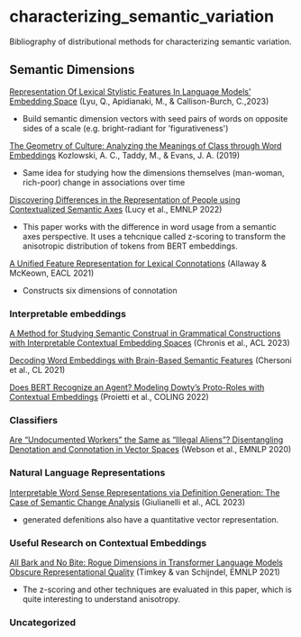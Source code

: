 # characterizing_semantic_variation

Bibliography of distributional methods for characterizing semantic variation.


## Semantic Dimensions

[Representation Of Lexical Stylistic Features In Language Models’ Embedding Space](http://arxiv.org/abs/2305.18657 ) (Lyu, Q., Apidianaki, M., & Callison-Burch, C.,2023) 
* Build semantic dimension vectors with seed pairs of words on opposite sides of a scale (e.g. bright-radiant for 'figurativeness')

[The Geometry of Culture: Analyzing the Meanings of Class through Word Embeddings](https://journals.sagepub.com/doi/full/10.1177/0003122419877135)  Kozlowski, A. C., Taddy, M., & Evans, J. A. (2019) 
* Same idea for studying how the dimensions themselves (man-woman, rich-poor) change in associations over time 

[Discovering Differences in the Representation of People using Contextualized Semantic Axes](https://aclanthology.org/2022.emnlp-main.228) (Lucy et al., EMNLP 2022)
* This paper works with the difference in word usage from a semantic axes perspective. It uses a tehcnique called z-scoring to transform the anisotropic distribution of tokens from BERT embeddings.

[A Unified Feature Representation for Lexical Connotations](https://aclanthology.org/2021.eacl-main.184) (Allaway & McKeown, EACL 2021)
* Constructs six dimensions of connotation

### Interpretable embeddings

[A Method for Studying Semantic Construal in Grammatical Constructions with Interpretable Contextual Embedding Spaces](https://aclanthology.org/2023.acl-long.14) (Chronis et al., ACL 2023)

[Decoding Word Embeddings with Brain-Based Semantic Features](https://aclanthology.org/2021.cl-3.20) (Chersoni et al., CL 2021)

[Does BERT Recognize an Agent? Modeling Dowty’s Proto-Roles with Contextual Embeddings](https://aclanthology.org/2022.coling-1.360) (Proietti et al., COLING 2022)


### Classifiers

[Are “Undocumented Workers” the Same as “Illegal Aliens”? Disentangling Denotation and Connotation in Vector Spaces](https://aclanthology.org/2020.emnlp-main.335) (Webson et al., EMNLP 2020)


### Natural Language Representations

[Interpretable Word Sense Representations via Definition Generation: The Case of Semantic Change Analysis](https://aclanthology.org/2023.acl-long.176) (Giulianelli et al., ACL 2023)
* generated defenitions also have a quantitative vector representation.


### Useful Research on Contextual Embeddings

[All Bark and No Bite: Rogue Dimensions in Transformer Language Models Obscure Representational Quality](https://aclanthology.org/2021.emnlp-main.372) (Timkey & van Schijndel, EMNLP 2021)
* The z-scoring and other techniques are evaluated in this paper, which is quite interesting to understand anisotropy. 

### Uncategorized

